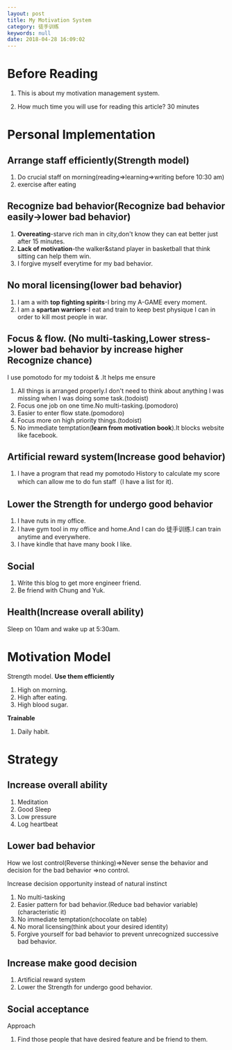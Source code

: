 ```yaml
---
layout: post
title: My Motivation System
category: 徒手训练
keywords: null
date: 2018-04-28 16:09:02
---
```


# Before Reading

1.  This is about my motivation management system.

2.  How much time you will use for reading this article? 30 minutes

# Personal Implementation

## Arrange staff efficiently(Strength model)

1.  Do crucial staff on morning(reading=>learning=>writing before 10:30 am)
2.  exercise after eating

## Recognize bad behavior(Recognize bad behavior easily->lower bad behavior)

1.  **Overeating**-starve rich man in city,don't know they can eat better just after 15 minutes.
2.  **Lack of motivation**-the walker&stand player in basketball that think sitting can help them win.
3.  I forgive myself everytime for my bad behavior.

## No moral licensing(lower bad behavior)

1.  I am a with **top fighting spirits**-I bring my A-GAME every moment.
2.  I am a **spartan warriors**-I eat and train to keep best physique I can in order to kill most people in war.

## Focus & flow. (No multi-tasking,Lower stress->lower bad behavior by increase higher Recognize chance)

I use pomotodo for my todoist & .It helps me ensure

1.  All things is arranged properly.I don't need to think about anything l was missing when I was doing some task.(todoist)
2.  Focus one job on one time.No multi-tasking.(pomodoro)
3.  Easier to enter flow state.(pomodoro)
4.  Focus more on high priority things.(todoist)
5.  No immediate temptation(**learn from motivation book**).It blocks website like facebook.

## Artificial reward system(Increase good behavior)

1.  I have a program that read my pomotodo History to calculate my score which can allow me to do fun staff（I have a list for it).

## Lower the Strength for undergo good behavior

1.  I have nuts in my office.
2.  I have gym tool in my office and home.And I can do 徒手训练.I can train anytime and everywhere.
3.  I have kindle that have many book I like.

## Social

1.  Write this blog to get more engineer friend.
2.  Be friend with Chung and Yuk.

## Health(Increase overall ability)

Sleep on 10am and wake up at 5:30am.

# Motivation Model

Strength model. **Use them efficiently**

1.  High on morning.
2.  High after eating.
3.  High blood sugar.

**Trainable**

1.  Daily habit.

# Strategy

## Increase overall ability

1.  Meditation
2.  Good Sleep
3.  Low pressure
4.  Log heartbeat

## Lower bad behavior

How we lost control(Reverse thinking)=>Never sense the behavior and decision for the bad behavior =>no control.

Increase decision opportunity instead of natural instinct

1.  No multi-tasking
2.  Easier pattern for bad behavior.(Reduce bad behavior variable)(characteristic it)
3.  No immediate temptation(chocolate on table)
4.  No moral licensing(think about your desired identity)
5.  Forgive yourself for bad behavior to prevent unrecognized successive bad behavior.

## Increase make good decision

1.  Artificial reward system
2.  Lower the Strength for undergo good behavior.

## Social acceptance

Approach

1.  Find those people that have desired feature and be friend to them.
